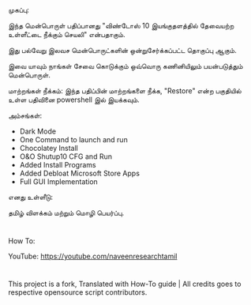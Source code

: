 முகப்பு:

   இந்த மென்பொருள் பதிப்பானது "விண்டோஸ் 10 இயங்குதளத்தில் தேவையற்ற உள்ளீட்டை நீக்கும் செயலி" என்பதாகும்.

   இது பல்வேறு இலவச மென்பொருட்களின் ஒன்றுசேர்க்கப்பட்ட தொகுப்பு ஆகும். 

   இவை யாவும் நாங்கள் சேவை கொடுக்கும் ஒவ்வொரு கணினியிலும் பயன்படுத்தும் மென்பொருள். 

மாற்றங்கள் நீக்கம்: 
   இந்த பதிப்பின் மாற்றங்களை நீக்க, "Restore" என்ற பகுதியில் உள்ள பதிவினை powershell இல் இயக்கவும்.


அம்சங்கள்:

- Dark Mode
- One Command to launch and run
- Chocolatey Install
- O&O Shutup10 CFG and Run
- Added Install Programs
- Added Debloat Microsoft Store Apps
- Full GUI Implementation

எனது உள்ளீடு:

தமிழ் விளக்கம் மற்றும் மொழி பெயர்ப்பு.

#
How To:

YouTube: https://youtube.com/naveenresearchtamil

#
This project is a fork, Translated with How-To guide | All credits goes to respective opensource script contributors.
